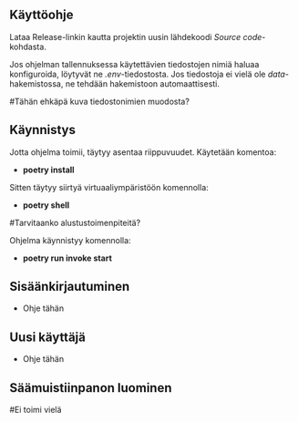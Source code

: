 ## Käyttöohje ##

Lataa Release-linkin kautta projektin uusin lähdekoodi *Source code*-kohdasta.

Jos ohjelman tallennuksessa käytettävien tiedostojen nimiä haluaa konfiguroida, löytyvät ne *.env*-tiedostosta. Jos tiedostoja ei vielä ole *data*-hakemistossa, ne tehdään hakemistoon automaattisesti.

#Tähän ehkäpä kuva tiedostonimien muodosta?

## Käynnistys ##

Jotta ohjelma toimii, täytyy asentaa riippuvuudet. Käytetään komentoa:

- **poetry install**

Sitten täytyy siirtyä virtuaaliympäristöön komennolla:

- **poetry shell**

#Tarvitaanko alustustoimenpiteitä?


Ohjelma käynnistyy komennolla:

- **poetry run invoke start**

## Sisäänkirjautuminen ##

- Ohje tähän

## Uusi käyttäjä ##

- Ohje tähän

## Säämuistiinpanon luominen ##

#Ei toimi vielä
